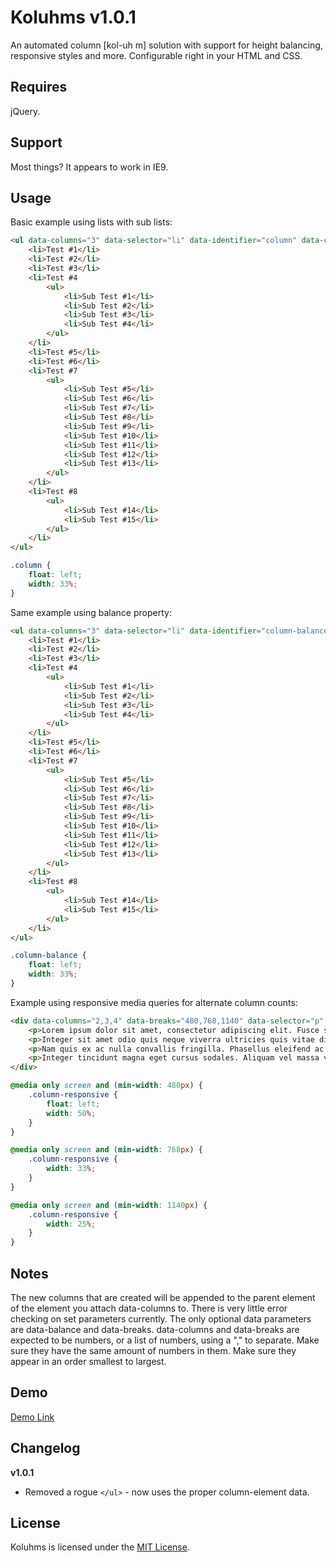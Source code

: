 # Koluhms v1.0.1
An automated column [kol-uh m] solution with support for height balancing, responsive styles and more. Configurable right in your HTML and CSS.

Requires
--------------

jQuery.

Support
--------------

Most things? It appears to work in IE9.

Usage
--------------

Basic example using lists with sub lists:
```html
<ul data-columns="3" data-selector="li" data-identifier="column" data-column-element="ul">
    <li>Test #1</li>
    <li>Test #2</li>
    <li>Test #3</li>
    <li>Test #4
        <ul>
            <li>Sub Test #1</li>
            <li>Sub Test #2</li>
            <li>Sub Test #3</li>
            <li>Sub Test #4</li>
        </ul>
    </li>
    <li>Test #5</li>
    <li>Test #6</li>
    <li>Test #7
        <ul>
            <li>Sub Test #5</li>
            <li>Sub Test #6</li>
            <li>Sub Test #7</li>
            <li>Sub Test #8</li>
            <li>Sub Test #9</li>
            <li>Sub Test #10</li>
            <li>Sub Test #11</li>
            <li>Sub Test #12</li>
            <li>Sub Test #13</li>
        </ul>
    </li>
    <li>Test #8
        <ul>
            <li>Sub Test #14</li>
            <li>Sub Test #15</li>
        </ul>
    </li>
</ul>
```

```css
.column {
    float: left;
    width: 33%;
}
```

Same example using balance property:
```html
<ul data-columns="3" data-selector="li" data-identifier="column-balance" data-column-element="ul" data-balance="true">
    <li>Test #1</li>
    <li>Test #2</li>
    <li>Test #3</li>
    <li>Test #4
        <ul>
            <li>Sub Test #1</li>
            <li>Sub Test #2</li>
            <li>Sub Test #3</li>
            <li>Sub Test #4</li>
        </ul>
    </li>
    <li>Test #5</li>
    <li>Test #6</li>
    <li>Test #7
        <ul>
            <li>Sub Test #5</li>
            <li>Sub Test #6</li>
            <li>Sub Test #7</li>
            <li>Sub Test #8</li>
            <li>Sub Test #9</li>
            <li>Sub Test #10</li>
            <li>Sub Test #11</li>
            <li>Sub Test #12</li>
            <li>Sub Test #13</li>
        </ul>
    </li>
    <li>Test #8
        <ul>
            <li>Sub Test #14</li>
            <li>Sub Test #15</li>
        </ul>
    </li>
</ul>
```

```css
.column-balance {
    float: left;
    width: 33%;
}
```

Example using responsive media queries for alternate column counts:
```html
<div data-columns="2,3,4" data-breaks="480,768,1140" data-selector="p" data-identifier="column-responsive" data-column-element="div" data-balance="true">
    <p>Lorem ipsum dolor sit amet, consectetur adipiscing elit. Fusce semper libero a orci accumsan egestas.</p>
    <p>Integer sit amet odio quis neque viverra ultricies quis vitae diam.</p>
    <p>Nam quis ex ac nulla convallis fringilla. Phasellus eleifend ac leo id mattis.</p>
    <p>Integer tincidunt magna eget cursus sodales. Aliquam vel massa velit.</p>
</div>
```

```css
@media only screen and (min-width: 480px) {
    .column-responsive {
        float: left;
        width: 50%;
    }
}

@media only screen and (min-width: 768px) {
    .column-responsive {
        width: 33%;
    }
}

@media only screen and (min-width: 1140px) {
    .column-responsive {
        width: 25%;
    }
}
```

Notes
--------------

The new columns that are created will be appended to the parent element of the element you attach data-columns to. There is very little error checking on set parameters currently. The only optional data parameters are data-balance and data-breaks. data-columns and data-breaks are expected to be numbers, or a list of numbers, using a "," to separate. Make sure they have the same amount of numbers in them. Make sure they appear in an order smallest to largest.

Demo
--------------

[Demo Link](http://htmlpreview.github.io/?https://github.com/vaughnroyko/Koluhms/blob/master/demo.html)

Changelog
--------------

**v1.0.1**

- Removed a rogue ``</ul>`` - now uses the proper column-element data.

License
--------------

Koluhms is licensed under the [MIT License](https://github.com/vaughnroyko/Koluhms/blob/master/LICENSE).
